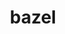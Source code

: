 ---
title: "bazel"
layout: cache
categories: [package, develop]
meta: {"compilers": ["gcc@=11.4.0", "gcc@=13.2.0", "gcc@=9.4.0"], "num_specs": 64, "num_specs_by_stack": {"e4s": 14, "e4s-neoverse_v1": 4, "e4s-power": 1, "ml-linux-aarch64-cpu": 19, "ml-linux-aarch64-cuda": 19, "ml-linux-x86_64-cpu": 19, "ml-linux-x86_64-cuda": 19, "ml-linux-x86_64-rocm": 26, "root": 64}, "oss": ["ubuntu20.04", "ubuntu22.04", "ubuntu24.04"], "platforms": ["linux"], "stacks": ["e4s", "e4s-neoverse_v1", "e4s-power", "ml-linux-aarch64-cpu", "ml-linux-aarch64-cuda", "ml-linux-x86_64-cpu", "ml-linux-x86_64-cuda", "ml-linux-x86_64-rocm", "root"], "targets": ["aarch64", "neoverse_v1", "ppc64le", "x86_64_v3"], "versions": ["5.1.1", "6.5.0", "7.0.2"]}
spec_details: [{"compiler": "gcc@=13.2.0", "hash": "262c47dwoxtqhjfz33e42toi4ti4pxbn", "os": "ubuntu24.04", "platform": "linux", "size": "-", "stacks": ["ml-linux-aarch64-cpu", "ml-linux-aarch64-cuda", "root"], "target": "aarch64", "variants": ["build_system=generic", "+nodepfail", "patches=0f6940d,3e6448a,604423c,dbbf38b"], "versions": ["6.5.0"]}, {"compiler": "gcc@=11.4.0", "hash": "2dqkuwkgqzlvmjtszpsq4ecfn7u7pecj", "os": "ubuntu22.04", "platform": "linux", "size": "-", "stacks": ["e4s", "root"], "target": "x86_64_v3", "variants": ["build_system=generic", "+nodepfail", "patches=0f6940d,3e6448a,604423c,dbbf38b"], "versions": ["6.5.0"]}, {"compiler": "gcc@=13.2.0", "hash": "2ssnmnenssv453phz4fwlfgt6srjaipp", "os": "ubuntu24.04", "platform": "linux", "size": "-", "stacks": ["ml-linux-x86_64-rocm", "root"], "target": "x86_64_v3", "variants": ["build_system=generic", "+nodepfail", "patches=0f6940d,3e6448a,604423c,dbbf38b"], "versions": ["6.5.0"]}, {"compiler": "gcc@=13.2.0", "hash": "345cwb7xw6kmlnfdbetmh4ir2x3ag5yd", "os": "ubuntu24.04", "platform": "linux", "size": "-", "stacks": ["ml-linux-x86_64-cpu", "ml-linux-x86_64-cuda", "ml-linux-x86_64-rocm", "root"], "target": "x86_64_v3", "variants": ["build_system=generic", "+nodepfail", "patches=0f6940d,3e6448a,604423c,dbbf38b"], "versions": ["6.5.0"]}, {"compiler": "gcc@=13.2.0", "hash": "35mqyzz764nfuget64ntjvn73dl5xz3p", "os": "ubuntu24.04", "platform": "linux", "size": "-", "stacks": ["ml-linux-x86_64-rocm", "root"], "target": "x86_64_v3", "variants": ["build_system=generic", "+nodepfail", "patches=0f6940d,3e6448a,604423c,dbbf38b"], "versions": ["6.5.0"]}, {"compiler": "gcc@=13.2.0", "hash": "35r366lgryxyjexgzrouu3efbqdev2be", "os": "ubuntu24.04", "platform": "linux", "size": "-", "stacks": ["ml-linux-aarch64-cpu", "ml-linux-aarch64-cuda", "root"], "target": "aarch64", "variants": ["build_system=generic", "+nodepfail", "patches=0f6940d,3e6448a,604423c,dbbf38b"], "versions": ["6.5.0"]}, {"compiler": "gcc@=11.4.0", "hash": "3csyqelhy6me3ti7e3bozcbiyacngcoc", "os": "ubuntu22.04", "platform": "linux", "size": "-", "stacks": ["e4s", "root"], "target": "x86_64_v3", "variants": ["build_system=generic", "+nodepfail", "patches=0f6940d,3e6448a,604423c,dbbf38b"], "versions": ["6.5.0"]}, {"compiler": "gcc@=13.2.0", "hash": "3hmkhhbqjedzjdux46llxyhr4ngoxjpt", "os": "ubuntu24.04", "platform": "linux", "size": "-", "stacks": ["ml-linux-x86_64-cpu", "ml-linux-x86_64-cuda", "ml-linux-x86_64-rocm", "root"], "target": "x86_64_v3", "variants": ["build_system=generic", "+nodepfail", "patches=0f6940d,3e6448a,604423c,dbbf38b"], "versions": ["6.5.0"]}, {"compiler": "gcc@=13.2.0", "hash": "4akptwvzdkkhitplsiesrcu4cgh4lc3b", "os": "ubuntu24.04", "platform": "linux", "size": "-", "stacks": ["ml-linux-aarch64-cpu", "ml-linux-aarch64-cuda", "root"], "target": "aarch64", "variants": ["build_system=generic", "+nodepfail", "patches=0f6940d,3e6448a,604423c,dbbf38b"], "versions": ["6.5.0"]}, {"compiler": "gcc@=13.2.0", "hash": "4f22ceegspllwoel53f7o64dee6l5wol", "os": "ubuntu24.04", "platform": "linux", "size": "-", "stacks": ["ml-linux-x86_64-rocm", "root"], "target": "x86_64_v3", "variants": ["build_system=generic", "+nodepfail", "patches=0f6940d,3e6448a,604423c,dbbf38b"], "versions": ["6.5.0"]}, {"compiler": "gcc@=13.2.0", "hash": "4mjvj66fo4d4bxjtdkqoqt5rz36tuk3m", "os": "ubuntu24.04", "platform": "linux", "size": "-", "stacks": ["ml-linux-aarch64-cpu", "ml-linux-aarch64-cuda", "root"], "target": "aarch64", "variants": ["build_system=generic", "+nodepfail", "patches=0f6940d,3e6448a,604423c,dbbf38b"], "versions": ["6.5.0"]}, {"compiler": "gcc@=11.4.0", "hash": "5jvytkebo7pvh4i6kqunzqailbl2mbt4", "os": "ubuntu22.04", "platform": "linux", "size": "-", "stacks": ["e4s", "root"], "target": "x86_64_v3", "variants": ["build_system=generic", "+nodepfail", "patches=0f6940d,3e6448a,604423c,dbbf38b"], "versions": ["6.5.0"]}, {"compiler": "gcc@=13.2.0", "hash": "6cufxlaidg2apldcmzoos3x4lf5exwzi", "os": "ubuntu24.04", "platform": "linux", "size": "-", "stacks": ["ml-linux-aarch64-cpu", "ml-linux-aarch64-cuda", "root"], "target": "aarch64", "variants": ["build_system=generic", "+nodepfail", "patches=0f6940d,3e6448a,6ae2b80,dbbf38b"], "versions": ["7.0.2"]}, {"compiler": "gcc@=13.2.0", "hash": "6egom4pveqw6enguufvuujbwcccegprq", "os": "ubuntu24.04", "platform": "linux", "size": "-", "stacks": ["ml-linux-x86_64-cpu", "ml-linux-x86_64-cuda", "ml-linux-x86_64-rocm", "root"], "target": "x86_64_v3", "variants": ["build_system=generic", "+nodepfail", "patches=0f6940d,3e6448a,604423c,dbbf38b"], "versions": ["6.5.0"]}, {"compiler": "gcc@=13.2.0", "hash": "6ukrihbiguafuwlw7fi3gkzv7vnskmt5", "os": "ubuntu24.04", "platform": "linux", "size": "-", "stacks": ["ml-linux-aarch64-cpu", "ml-linux-aarch64-cuda", "root"], "target": "aarch64", "variants": ["build_system=generic", "+nodepfail", "patches=0f6940d,3e6448a,6ae2b80,dbbf38b"], "versions": ["7.0.2"]}, {"compiler": "gcc@=13.2.0", "hash": "7fzaiazpfqk37ljv6wg7aka2rflnnl7a", "os": "ubuntu24.04", "platform": "linux", "size": "-", "stacks": ["ml-linux-x86_64-cpu", "ml-linux-x86_64-cuda", "ml-linux-x86_64-rocm", "root"], "target": "x86_64_v3", "variants": ["build_system=generic", "+nodepfail", "patches=0f6940d,3e6448a,604423c,dbbf38b"], "versions": ["6.5.0"]}, {"compiler": "gcc@=11.4.0", "hash": "b7ewssu5znrfxik5vop7dab6yjqmmbwd", "os": "ubuntu22.04", "platform": "linux", "size": "-", "stacks": ["e4s", "root"], "target": "x86_64_v3", "variants": ["build_system=generic", "+nodepfail", "patches=0f6940d,3e6448a,604423c,dbbf38b"], "versions": ["6.5.0"]}, {"compiler": "gcc@=11.4.0", "hash": "bjo6mall4iikqp64litkdutym6wzv3q2", "os": "ubuntu22.04", "platform": "linux", "size": "-", "stacks": ["e4s", "root"], "target": "x86_64_v3", "variants": ["build_system=generic", "+nodepfail", "patches=0f6940d,3e6448a,604423c,dbbf38b"], "versions": ["6.5.0"]}, {"compiler": "gcc@=13.2.0", "hash": "byyi4qtxfar3pkbd6bpn2kapkxq3ycel", "os": "ubuntu24.04", "platform": "linux", "size": "-", "stacks": ["ml-linux-aarch64-cpu", "ml-linux-aarch64-cuda", "root"], "target": "aarch64", "variants": ["build_system=generic", "+nodepfail", "patches=0f6940d,3e6448a,6ae2b80,dbbf38b"], "versions": ["7.0.2"]}, {"compiler": "gcc@=13.2.0", "hash": "c6qzvfdrxderabrh4vkfdwe5m2dgwvtt", "os": "ubuntu24.04", "platform": "linux", "size": "-", "stacks": ["ml-linux-x86_64-cpu", "ml-linux-x86_64-cuda", "ml-linux-x86_64-rocm", "root"], "target": "x86_64_v3", "variants": ["build_system=generic", "+nodepfail", "patches=0f6940d,3e6448a,6ae2b80,dbbf38b"], "versions": ["7.0.2"]}, {"compiler": "gcc@=13.2.0", "hash": "czzu7jcl3et4vxnfejg2puo6rfrjx6wk", "os": "ubuntu24.04", "platform": "linux", "size": "-", "stacks": ["ml-linux-x86_64-cpu", "ml-linux-x86_64-cuda", "ml-linux-x86_64-rocm", "root"], "target": "x86_64_v3", "variants": ["build_system=generic", "+nodepfail", "patches=0f6940d,3e6448a,6ae2b80,dbbf38b"], "versions": ["7.0.2"]}, {"compiler": "gcc@=13.2.0", "hash": "d6znipmsrqk2q7t6h7k72nx5k24v7k2r", "os": "ubuntu24.04", "platform": "linux", "size": "-", "stacks": ["ml-linux-x86_64-cpu", "ml-linux-x86_64-cuda", "ml-linux-x86_64-rocm", "root"], "target": "x86_64_v3", "variants": ["build_system=generic", "+nodepfail", "patches=0f6940d,3e6448a,604423c,dbbf38b"], "versions": ["6.5.0"]}, {"compiler": "gcc@=11.4.0", "hash": "dlwb66ssiuad3idhd3a5p2hj5yhbuhbd", "os": "ubuntu22.04", "platform": "linux", "size": "-", "stacks": ["e4s", "root"], "target": "x86_64_v3", "variants": ["build_system=generic", "+nodepfail", "patches=0f6940d,3e6448a,604423c,dbbf38b"], "versions": ["6.5.0"]}, {"compiler": "gcc@=11.4.0", "hash": "ekfwjm7t5p4qc3jw3lir77v7smqzm6c6", "os": "ubuntu22.04", "platform": "linux", "size": "-", "stacks": ["e4s-neoverse_v1", "root"], "target": "neoverse_v1", "variants": ["build_system=generic", "+nodepfail", "patches=0f6940d,3e6448a,604423c,dbbf38b"], "versions": ["6.5.0"]}, {"compiler": "gcc@=13.2.0", "hash": "elez6gi5fgkrnt7qq2dxkg3om6ianynj", "os": "ubuntu24.04", "platform": "linux", "size": "-", "stacks": ["ml-linux-x86_64-cpu", "ml-linux-x86_64-cuda", "ml-linux-x86_64-rocm", "root"], "target": "x86_64_v3", "variants": ["build_system=generic", "+nodepfail", "patches=0f6940d,3e6448a,604423c,dbbf38b"], "versions": ["6.5.0"]}, {"compiler": "gcc@=11.4.0", "hash": "f7lvvwxmnhpjnukp4tjdk55ofnwlauwu", "os": "ubuntu22.04", "platform": "linux", "size": "-", "stacks": ["e4s", "root"], "target": "x86_64_v3", "variants": ["build_system=generic", "+nodepfail", "patches=0f6940d,3e6448a,604423c,dbbf38b"], "versions": ["6.5.0"]}, {"compiler": "gcc@=13.2.0", "hash": "fuve4n4oib6bkql2mz2nhlsq2sgyudaa", "os": "ubuntu24.04", "platform": "linux", "size": "-", "stacks": ["ml-linux-aarch64-cpu", "ml-linux-aarch64-cuda", "root"], "target": "aarch64", "variants": ["build_system=generic", "+nodepfail", "patches=0f6940d,3e6448a,604423c,dbbf38b"], "versions": ["6.5.0"]}, {"compiler": "gcc@=13.2.0", "hash": "g6ot3rwdxmf5cdn5n67nylmnemumnh5o", "os": "ubuntu24.04", "platform": "linux", "size": "-", "stacks": ["ml-linux-x86_64-rocm", "root"], "target": "x86_64_v3", "variants": ["build_system=generic", "+nodepfail", "patches=0f6940d,3e6448a,604423c,dbbf38b"], "versions": ["6.5.0"]}, {"compiler": "gcc@=11.4.0", "hash": "ha5aoiaac5wbqprqlzuegnzhgvvpn44d", "os": "ubuntu22.04", "platform": "linux", "size": "-", "stacks": ["e4s", "root"], "target": "x86_64_v3", "variants": ["build_system=generic", "+nodepfail", "patches=0f6940d,3e6448a,604423c,dbbf38b"], "versions": ["6.5.0"]}, {"compiler": "gcc@=13.2.0", "hash": "hhcop4fcnj6celne73m4jndqqcvrz2fd", "os": "ubuntu24.04", "platform": "linux", "size": "-", "stacks": ["ml-linux-aarch64-cpu", "ml-linux-aarch64-cuda", "root"], "target": "aarch64", "variants": ["build_system=generic", "+nodepfail", "patches=0f6940d,3e6448a,604423c,dbbf38b"], "versions": ["6.5.0"]}, {"compiler": "gcc@=13.2.0", "hash": "hhlnp3ue5ukjjuhu5scdabpnic4wzj4n", "os": "ubuntu24.04", "platform": "linux", "size": "-", "stacks": ["ml-linux-x86_64-cpu", "ml-linux-x86_64-cuda", "ml-linux-x86_64-rocm", "root"], "target": "x86_64_v3", "variants": ["build_system=generic", "+nodepfail", "patches=0f6940d,3e6448a,604423c,dbbf38b"], "versions": ["6.5.0"]}, {"compiler": "gcc@=11.4.0", "hash": "hwwfvilqzkeubvuobj23jguaxm3qrm47", "os": "ubuntu22.04", "platform": "linux", "size": "-", "stacks": ["e4s", "root"], "target": "x86_64_v3", "variants": ["build_system=generic", "+nodepfail", "patches=0f6940d,3e6448a,604423c,dbbf38b"], "versions": ["6.5.0"]}, {"compiler": "gcc@=13.2.0", "hash": "iykfbgb6axvgwa6e4xsnl6vdjnedz5d4", "os": "ubuntu24.04", "platform": "linux", "size": "-", "stacks": ["ml-linux-x86_64-cpu", "ml-linux-x86_64-cuda", "ml-linux-x86_64-rocm", "root"], "target": "x86_64_v3", "variants": ["build_system=generic", "+nodepfail", "patches=0f6940d,3e6448a,604423c,dbbf38b"], "versions": ["6.5.0"]}, {"compiler": "gcc@=13.2.0", "hash": "iyrxgut6tx5tr5elgvifbstroy4qk4v2", "os": "ubuntu24.04", "platform": "linux", "size": "-", "stacks": ["ml-linux-aarch64-cpu", "ml-linux-aarch64-cuda", "root"], "target": "aarch64", "variants": ["build_system=generic", "+nodepfail", "patches=0f6940d,3e6448a,604423c,dbbf38b"], "versions": ["6.5.0"]}, {"compiler": "gcc@=11.4.0", "hash": "juu4mexhnkyorhuefzxgsyqygcpdx6ox", "os": "ubuntu22.04", "platform": "linux", "size": "-", "stacks": ["e4s-neoverse_v1", "root"], "target": "neoverse_v1", "variants": ["build_system=generic", "+nodepfail", "patches=0f6940d,3e6448a,604423c,dbbf38b"], "versions": ["6.5.0"]}, {"compiler": "gcc@=13.2.0", "hash": "ki62xl6byuxxabvd44r5llmrydm5ej4a", "os": "ubuntu24.04", "platform": "linux", "size": "-", "stacks": ["ml-linux-aarch64-cpu", "ml-linux-aarch64-cuda", "root"], "target": "aarch64", "variants": ["build_system=generic", "+nodepfail", "patches=0f6940d,3e6448a,604423c,dbbf38b"], "versions": ["6.5.0"]}, {"compiler": "gcc@=11.4.0", "hash": "kopj52ip5ciqpmbd554eiawhrhrlurcy", "os": "ubuntu22.04", "platform": "linux", "size": "-", "stacks": ["e4s", "root"], "target": "x86_64_v3", "variants": ["build_system=generic", "+nodepfail", "patches=0f6940d,3e6448a,604423c,dbbf38b"], "versions": ["6.5.0"]}, {"compiler": "gcc@=13.2.0", "hash": "krugrzzy2uxxukpfphcobw7ox4zucg24", "os": "ubuntu24.04", "platform": "linux", "size": "-", "stacks": ["ml-linux-aarch64-cpu", "ml-linux-aarch64-cuda", "root"], "target": "aarch64", "variants": ["build_system=generic", "+nodepfail", "patches=0f6940d,3e6448a,6ae2b80,dbbf38b"], "versions": ["7.0.2"]}, {"compiler": "gcc@=11.4.0", "hash": "lpuifvedmx3h2gqqbpzirc2utqwubl4w", "os": "ubuntu22.04", "platform": "linux", "size": "-", "stacks": ["e4s", "root"], "target": "x86_64_v3", "variants": ["build_system=generic", "+nodepfail", "patches=0f6940d,3e6448a,604423c,dbbf38b"], "versions": ["6.5.0"]}, {"compiler": "gcc@=13.2.0", "hash": "mch4wlkccsel5bhf3sx6xswqkyi34mdq", "os": "ubuntu24.04", "platform": "linux", "size": "-", "stacks": ["ml-linux-aarch64-cpu", "ml-linux-aarch64-cuda", "root"], "target": "aarch64", "variants": ["build_system=generic", "+nodepfail", "patches=0f6940d,3e6448a,6ae2b80,dbbf38b"], "versions": ["7.0.2"]}, {"compiler": "gcc@=13.2.0", "hash": "mgmcjkf7atgtwcnj7z4wqkffugtgljwq", "os": "ubuntu24.04", "platform": "linux", "size": "-", "stacks": ["ml-linux-x86_64-cpu", "ml-linux-x86_64-cuda", "ml-linux-x86_64-rocm", "root"], "target": "x86_64_v3", "variants": ["build_system=generic", "+nodepfail", "patches=0f6940d,3e6448a,6ae2b80,dbbf38b"], "versions": ["7.0.2"]}, {"compiler": "gcc@=11.4.0", "hash": "mhgw57gllzc6ehjnjsnqockiqa6gap2z", "os": "ubuntu22.04", "platform": "linux", "size": "-", "stacks": ["e4s-neoverse_v1", "root"], "target": "neoverse_v1", "variants": ["build_system=generic", "+nodepfail", "patches=0f6940d,3e6448a,604423c,dbbf38b"], "versions": ["6.5.0"]}, {"compiler": "gcc@=11.4.0", "hash": "myofu35qgvxm6hgzeehyrpkxr5vsgzjh", "os": "ubuntu22.04", "platform": "linux", "size": "-", "stacks": ["e4s-neoverse_v1", "root"], "target": "neoverse_v1", "variants": ["build_system=generic", "+nodepfail", "patches=0f6940d,3e6448a,604423c,dbbf38b"], "versions": ["6.5.0"]}, {"compiler": "gcc@=13.2.0", "hash": "mzvig3fbfwjxv5s3voiuhl7bqseobgok", "os": "ubuntu24.04", "platform": "linux", "size": "-", "stacks": ["ml-linux-x86_64-cpu", "ml-linux-x86_64-cuda", "ml-linux-x86_64-rocm", "root"], "target": "x86_64_v3", "variants": ["build_system=generic", "+nodepfail", "patches=0f6940d,3e6448a,604423c,dbbf38b"], "versions": ["6.5.0"]}, {"compiler": "gcc@=13.2.0", "hash": "nrckomttomza27c6joqxauq7q6pdspfs", "os": "ubuntu24.04", "platform": "linux", "size": "-", "stacks": ["ml-linux-x86_64-cpu", "ml-linux-x86_64-cuda", "ml-linux-x86_64-rocm", "root"], "target": "x86_64_v3", "variants": ["build_system=generic", "+nodepfail", "patches=0f6940d,3e6448a,604423c,dbbf38b"], "versions": ["6.5.0"]}, {"compiler": "gcc@=13.2.0", "hash": "nvsavbxwm4kundywvjbz5rx4hnshxvld", "os": "ubuntu24.04", "platform": "linux", "size": "-", "stacks": ["ml-linux-aarch64-cpu", "ml-linux-aarch64-cuda", "root"], "target": "aarch64", "variants": ["build_system=generic", "+nodepfail", "patches=0f6940d,3e6448a,604423c,dbbf38b"], "versions": ["6.5.0"]}, {"compiler": "gcc@=13.2.0", "hash": "o43q2voqw3goi2kouzhu23iirarqa5uq", "os": "ubuntu24.04", "platform": "linux", "size": "-", "stacks": ["ml-linux-x86_64-cpu", "ml-linux-x86_64-cuda", "ml-linux-x86_64-rocm", "root"], "target": "x86_64_v3", "variants": ["build_system=generic", "+nodepfail", "patches=0f6940d,3e6448a,604423c,dbbf38b"], "versions": ["6.5.0"]}, {"compiler": "gcc@=13.2.0", "hash": "qxncqa7uzwyq2zmf5t2blek7743hgaze", "os": "ubuntu24.04", "platform": "linux", "size": "-", "stacks": ["ml-linux-aarch64-cpu", "ml-linux-aarch64-cuda", "root"], "target": "aarch64", "variants": ["build_system=generic", "+nodepfail", "patches=0f6940d,3e6448a,604423c,dbbf38b"], "versions": ["6.5.0"]}, {"compiler": "gcc@=11.4.0", "hash": "qzbtelwcxczywaif6cbkr7pvmljyzrvr", "os": "ubuntu22.04", "platform": "linux", "size": "-", "stacks": ["e4s", "root"], "target": "x86_64_v3", "variants": ["build_system=generic", "+nodepfail", "patches=0f6940d,3e6448a,604423c,dbbf38b"], "versions": ["6.5.0"]}, {"compiler": "gcc@=13.2.0", "hash": "rv3byepzbltv5j6674dr4nuc7qxutrxt", "os": "ubuntu24.04", "platform": "linux", "size": "-", "stacks": ["ml-linux-aarch64-cpu", "ml-linux-aarch64-cuda", "root"], "target": "aarch64", "variants": ["build_system=generic", "+nodepfail", "patches=0f6940d,3e6448a,604423c,dbbf38b"], "versions": ["6.5.0"]}, {"compiler": "gcc@=13.2.0", "hash": "sktbfvol2336qk2othefri2bdryifhk5", "os": "ubuntu24.04", "platform": "linux", "size": "-", "stacks": ["ml-linux-x86_64-cpu", "ml-linux-x86_64-cuda", "ml-linux-x86_64-rocm", "root"], "target": "x86_64_v3", "variants": ["build_system=generic", "+nodepfail", "patches=0f6940d,3e6448a,604423c,dbbf38b"], "versions": ["6.5.0"]}, {"compiler": "gcc@=13.2.0", "hash": "t7bdh3zqhbsktufstk2lidhoe73euyxg", "os": "ubuntu24.04", "platform": "linux", "size": "-", "stacks": ["ml-linux-x86_64-cpu", "ml-linux-x86_64-cuda", "ml-linux-x86_64-rocm", "root"], "target": "x86_64_v3", "variants": ["build_system=generic", "+nodepfail", "patches=0f6940d,3e6448a,604423c,dbbf38b"], "versions": ["6.5.0"]}, {"compiler": "gcc@=11.4.0", "hash": "taywp4m2kwflopukqdbpzq7fce4dqfg7", "os": "ubuntu22.04", "platform": "linux", "size": "-", "stacks": ["e4s", "root"], "target": "x86_64_v3", "variants": ["build_system=generic", "+nodepfail", "patches=0f6940d,3e6448a,604423c,dbbf38b"], "versions": ["6.5.0"]}, {"compiler": "gcc@=13.2.0", "hash": "tidf7kbcroylkevjgghz32fipnjaubzb", "os": "ubuntu24.04", "platform": "linux", "size": "-", "stacks": ["ml-linux-x86_64-cpu", "ml-linux-x86_64-cuda", "ml-linux-x86_64-rocm", "root"], "target": "x86_64_v3", "variants": ["build_system=generic", "+nodepfail", "patches=0f6940d,3e6448a,6ae2b80,dbbf38b"], "versions": ["7.0.2"]}, {"compiler": "gcc@=9.4.0", "hash": "ufiplehsvqfnn3p64bnubnw6mdxj5hfn", "os": "ubuntu20.04", "platform": "linux", "size": "-", "stacks": ["e4s-power", "root"], "target": "ppc64le", "variants": ["build_system=generic", "+nodepfail", "patches=0f6940d,3e6448a,53ca269,604423c,af73a49,dbbf38b"], "versions": ["5.1.1"]}, {"compiler": "gcc@=13.2.0", "hash": "uyixmkahm4eh435nsnzdocw5ve6aikwo", "os": "ubuntu24.04", "platform": "linux", "size": "-", "stacks": ["ml-linux-x86_64-cpu", "ml-linux-x86_64-cuda", "ml-linux-x86_64-rocm", "root"], "target": "x86_64_v3", "variants": ["build_system=generic", "+nodepfail", "patches=0f6940d,3e6448a,6ae2b80,dbbf38b"], "versions": ["7.0.2"]}, {"compiler": "gcc@=13.2.0", "hash": "wobmxg3iaktx5yqi2nrg53aslz6ky4rs", "os": "ubuntu24.04", "platform": "linux", "size": "-", "stacks": ["ml-linux-x86_64-cpu", "ml-linux-x86_64-cuda", "ml-linux-x86_64-rocm", "root"], "target": "x86_64_v3", "variants": ["build_system=generic", "+nodepfail", "patches=0f6940d,3e6448a,6ae2b80,dbbf38b"], "versions": ["7.0.2"]}, {"compiler": "gcc@=13.2.0", "hash": "wsfwkmuz6gynoglyn2vvxaujh3l5mmdr", "os": "ubuntu24.04", "platform": "linux", "size": "-", "stacks": ["ml-linux-aarch64-cpu", "ml-linux-aarch64-cuda", "root"], "target": "aarch64", "variants": ["build_system=generic", "+nodepfail", "patches=0f6940d,3e6448a,604423c,dbbf38b"], "versions": ["6.5.0"]}, {"compiler": "gcc@=13.2.0", "hash": "wtwpjmqcwualpjkh7ipxgk4j2tytrya6", "os": "ubuntu24.04", "platform": "linux", "size": "-", "stacks": ["ml-linux-x86_64-rocm", "root"], "target": "x86_64_v3", "variants": ["build_system=generic", "+nodepfail", "patches=0f6940d,3e6448a,604423c,dbbf38b"], "versions": ["6.5.0"]}, {"compiler": "gcc@=13.2.0", "hash": "xg4puaky66gktykdb3yrtr264qtlmewa", "os": "ubuntu24.04", "platform": "linux", "size": "-", "stacks": ["ml-linux-aarch64-cpu", "ml-linux-aarch64-cuda", "root"], "target": "aarch64", "variants": ["build_system=generic", "+nodepfail", "patches=0f6940d,3e6448a,6ae2b80,dbbf38b"], "versions": ["7.0.2"]}, {"compiler": "gcc@=13.2.0", "hash": "xzt365ffzcrtkca24gei2req5wqz4izz", "os": "ubuntu24.04", "platform": "linux", "size": "-", "stacks": ["ml-linux-aarch64-cpu", "ml-linux-aarch64-cuda", "root"], "target": "aarch64", "variants": ["build_system=generic", "+nodepfail", "patches=0f6940d,3e6448a,604423c,dbbf38b"], "versions": ["6.5.0"]}, {"compiler": "gcc@=13.2.0", "hash": "y4t22jpgrq7zvzf7emrs2ctl2pz4td5q", "os": "ubuntu24.04", "platform": "linux", "size": "-", "stacks": ["ml-linux-x86_64-rocm", "root"], "target": "x86_64_v3", "variants": ["build_system=generic", "+nodepfail", "patches=0f6940d,3e6448a,604423c,dbbf38b"], "versions": ["6.5.0"]}, {"compiler": "gcc@=13.2.0", "hash": "ybd3vdvy6pcixdt2daryii3ar6amjwgv", "os": "ubuntu24.04", "platform": "linux", "size": "-", "stacks": ["ml-linux-x86_64-rocm", "root"], "target": "x86_64_v3", "variants": ["build_system=generic", "+nodepfail", "patches=0f6940d,3e6448a,604423c,dbbf38b"], "versions": ["6.5.0"]}, {"compiler": "gcc@=11.4.0", "hash": "zxzyei6yzvcpgtpgwgi2xctz75moasn4", "os": "ubuntu22.04", "platform": "linux", "size": "-", "stacks": ["e4s", "root"], "target": "x86_64_v3", "variants": ["build_system=generic", "+nodepfail", "patches=0f6940d,3e6448a,604423c,dbbf38b"], "versions": ["6.5.0"]}]
---